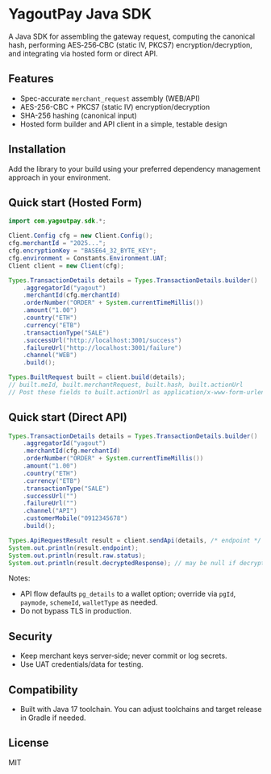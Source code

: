 # YagoutPay Java SDK

A Java SDK for assembling the gateway request, computing the canonical hash, performing AES‑256‑CBC (static IV, PKCS7) encryption/decryption, and integrating via hosted form or direct API.

## Features
- Spec-accurate `merchant_request` assembly (WEB/API)
- AES-256-CBC + PKCS7 (static IV) encryption/decryption
- SHA-256 hashing (canonical input)
- Hosted form builder and API client in a simple, testable design

## Installation
Add the library to your build using your preferred dependency management approach in your environment.

## Quick start (Hosted Form)
```java
import com.yagoutpay.sdk.*;

Client.Config cfg = new Client.Config();
cfg.merchantId = "2025...";
cfg.encryptionKey = "BASE64_32_BYTE_KEY";
cfg.environment = Constants.Environment.UAT;
Client client = new Client(cfg);

Types.TransactionDetails details = Types.TransactionDetails.builder()
    .aggregatorId("yagout")
    .merchantId(cfg.merchantId)
    .orderNumber("ORDER" + System.currentTimeMillis())
    .amount("1.00")
    .country("ETH")
    .currency("ETB")
    .transactionType("SALE")
    .successUrl("http://localhost:3001/success")
    .failureUrl("http://localhost:3001/failure")
    .channel("WEB")
    .build();

Types.BuiltRequest built = client.build(details);
// built.meId, built.merchantRequest, built.hash, built.actionUrl
// Post these fields to built.actionUrl as application/x-www-form-urlencoded
```

## Quick start (Direct API)
```java
Types.TransactionDetails details = Types.TransactionDetails.builder()
    .aggregatorId("yagout")
    .merchantId(cfg.merchantId)
    .orderNumber("ORDER" + System.currentTimeMillis())
    .amount("1.00")
    .country("ETH")
    .currency("ETB")
    .transactionType("SALE")
    .successUrl("")
    .failureUrl("")
    .channel("API")
    .customerMobile("0912345678")
    .build();

Types.ApiRequestResult result = client.sendApi(details, /* endpoint */ null, /* decryptResponse */ true);
System.out.println(result.endpoint);
System.out.println(result.raw.status);
System.out.println(result.decryptedResponse); // may be null if decryption fails
```

Notes:
- API flow defaults `pg_details` to a wallet option; override via `pgId`, `paymode`, `schemeId`, `walletType` as needed.
- Do not bypass TLS in production.

## Security
- Keep merchant keys server‑side; never commit or log secrets.
- Use UAT credentials/data for testing.

## Compatibility
- Built with Java 17 toolchain. You can adjust toolchains and target release in Gradle if needed.

## License
MIT
